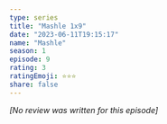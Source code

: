 ```yaml
---
type: series
title: "Mashle 1x9"
date: "2023-06-11T19:15:17"
name: "Mashle"
season: 1
episode: 9
rating: 3
ratingEmoji: ⭐️⭐️⭐️
share: false
---
```


_[No review was written for this episode]_
